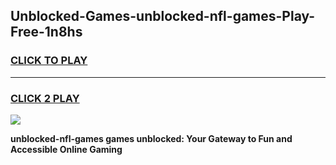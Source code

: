 
## Unblocked-Games-unblocked-nfl-games-Play-Free-1n8hs
<h3>
<a href="https://premium76.site?title=unblocked-nfl-games&ref=19M">CLICK TO PLAY</a></h3>
<hr>

<h3>
<a href="https://premium76.site?title=unblocked-nfl-games&ref=19M">CLICK 2 PLAY</a>
  
</h3>

<a href="https://premium76.site?title=unblocked-nfl-games&ref=19M"><img src="https://clearcache.store/games.png"></a>


**unblocked-nfl-games games unblocked: Your Gateway to Fun and Accessible Online Gaming**
